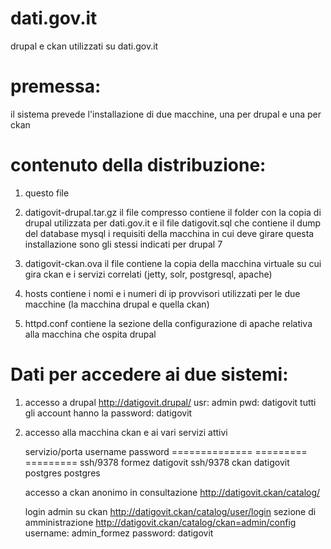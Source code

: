 dati.gov.it
===========

drupal e ckan utilizzati su dati.gov.it

premessa:
=========
il sistema prevede l'installazione di due macchine, una per drupal e una per ckan

contenuto della distribuzione:
==============================

1) questo file
	
2) datigovit-drupal.tar.gz
	il file compresso contiene il folder con la copia di drupal utilizzata
	per dati.gov.it e il file datigovit.sql che contiene il dump del database mysql
	i requisiti della macchina in cui deve girare questa installazione sono gli stessi
	indicati per drupal 7
	

3) datigovit-ckan.ova
	il file contiene la copia della macchina virtuale su cui gira ckan e
	i servizi correlati (jetty, solr, postgresql, apache)


4) hosts
	contiene i nomi e i numeri di ip provvisori utilizzati per le due macchine
	(la macchina drupal e quella ckan)
	
5) httpd.conf
	contiene la sezione della configurazione di apache relativa alla macchina
	che ospita drupal


Dati per accedere ai due sistemi:
=================================
1) accesso a drupal
	http://datigovit.drupal/
	usr: admin
	pwd: datigovit
	tutti gli account hanno la password: datigovit


2) accesso alla macchina ckan e ai vari servizi attivi

	servizio/porta  username   password
	==============  =========  =========
	ssh/9378        formez     datigovit
	ssh/9378        ckan       datigovit
	postgres	postgres
	
	accesso a ckan anonimo in consultazione
	http://datigovit.ckan/catalog/
	
	login admin su ckan
	http://datigovit.ckan/catalog/user/login
	sezione di amministrazione
	http://datigovit.ckan/catalog/ckan=admin/config
	username: admin_formez
	password: datigovit
